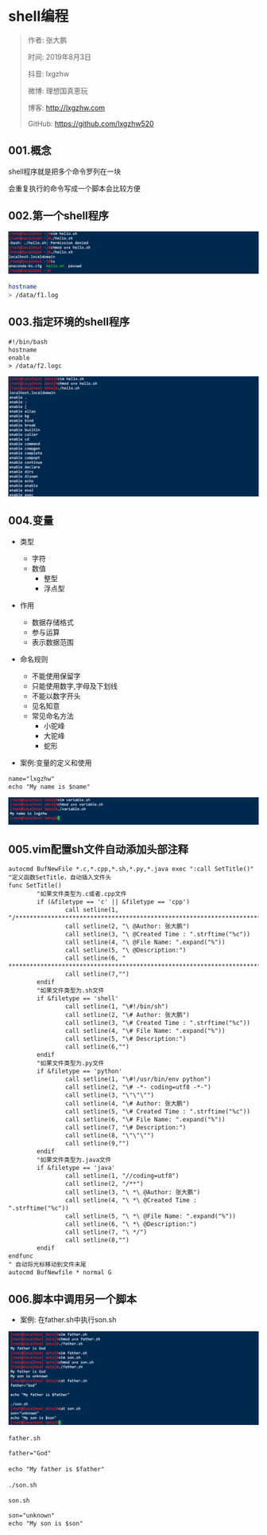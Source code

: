 # shell编程

> 作者: 张大鹏
>
> 时间: 2019年8月3日
>
> 抖音: lxgzhw
>
> 微博: 理想国真恵玩
>
> 博客: http://lxgzhw.com
>
> GitHub: https://github.com/lxgzhw520



## 001.概念

shell程序就是把多个命令罗列在一块

会重复执行的命令写成一个脚本会比较方便



## 002.第一个shell程序

![image-20190803115356046](assets/image-20190803115356046.png)

```sh
hostname
> /data/f1.log
```



## 003.指定环境的shell程序

```shell
#!/bin/bash
hostname
enable
> /data/f2.logc
```

![image-20190803120209689](assets/image-20190803120209689.png)



## 004.变量

- 类型
  - 字符
  - 数值
    - 整型
    - 浮点型
- 作用
  - 数据存储格式
  - 参与运算
  - 表示数据范围
- 命名规则
  - 不能使用保留字
  - 只能使用数字,字母及下划线
  - 不能以数字开头
  - 见名知意
  - 常见命名方法
    - 小驼峰
    - 大驼峰
    - 蛇形



- 案例:变量的定义和使用

```shell
name="lxgzhw"
echo "My name is $name"
```

![image-20190803141351386](assets/image-20190803141351386.png)



## 005.vim配置sh文件自动添加头部注释

```shell
autocmd BufNewFile *.c,*.cpp,*.sh,*.py,*.java exec ":call SetTitle()"                                                                                       
"定义函数SetTitle，自动插入文件头
func SetTitle()
        "如果文件类型为.c或者.cpp文件
        if (&filetype == 'c' || &filetype == 'cpp')
                call setline(1, "/*************************************************************************")  
                call setline(2, "\ @Author: 张大鹏")  
                call setline(3, "\ @Created Time : ".strftime("%c"))  
                call setline(4, "\ @File Name: ".expand("%"))  
                call setline(5, "\ @Description:")  
                call setline(6, " ************************************************************************/")  
                call setline(7,"")  
        endif
        "如果文件类型为.sh文件
        if &filetype == 'shell'  
                call setline(1, "\#!/bin/sh")
                call setline(2, "\# Author: 张大鹏")
                call setline(3, "\# Created Time : ".strftime("%c"))
                call setline(4, "\# File Name: ".expand("%"))
                call setline(5, "\# Description:")
                call setline(6,"")
        endif
        "如果文件类型为.py文件
        if &filetype == 'python'
                call setline(1, "\#!/usr/bin/env python")
                call setline(2, "\# -*- coding=utf8 -*-")
                call setline(3, "\"\"\"")
                call setline(4, "\# Author: 张大鹏")
                call setline(5, "\# Created Time : ".strftime("%c"))
                call setline(6, "\# File Name: ".expand("%"))
                call setline(7, "\# Description:")
                call setline(8, "\"\"\"")
                call setline(9,"")
        endif
        "如果文件类型为.java文件
        if &filetype == 'java'  
                call setline(1, "//coding=utf8")  
                call setline(2, "/**")  
                call setline(3, "\ *\ @Author: 张大鹏")  
                call setline(4, "\ *\ @Created Time : ".strftime("%c"))  
                call setline(5, "\ *\ @File Name: ".expand("%"))  
                call setline(6, "\ *\ @Description:")  
                call setline(7, "\ */")  
                call setline(8,"")  
        endif
endfunc
" 自动将光标移动到文件末尾
autocmd BufNewfile * normal G
```



## 006.脚本中调用另一个脚本

- 案例: 在father.sh中执行son.sh

![image-20190803143348877](assets/image-20190803143348877.png)

`father.sh`

```shell
father="God"

echo "My father is $father"

./son.sh
```

`son.sh`

```shell
son="unknown"
echo "My son is $son"
```



